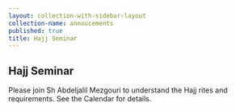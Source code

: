 ```yaml
---
layout: collection-with-sidebar-layout
collection-name: annoucements
published: true
title: Hajj Seminar
---
```

## Hajj Seminar

Please join Sh Abdeljalil Mezgouri to understand the Hajj rites and requirements. See the Calendar for details.
